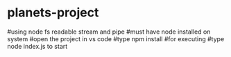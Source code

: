# planets-project
#using node fs readable stream and pipe
#must have node installed on system 
#open the project in vs code 
#type npm install 
#for executing
#type node index.js to start
